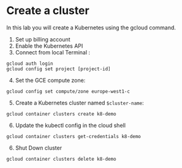 # Create a cluster

In this lab you will create a Kubernetes using the gcloud command.

1. Set up billing account
2. Enable the Kubernetes API
3. Connect from local Terminal :
```
gcloud auth login
gcloud config set project [project-id] 
```

4. Set the GCE compute zone:

```
gcloud config set compute/zone europe-west1-c
```

5. Create a Kubernetes cluster named `$cluster-name`:

```
gcloud container clusters create k8-demo 
```

6. Update the kubectl config in the cloud shell

```
gcloud container clusters get-credentials k8-demo
```

6. Shut Down cluster 
```
gcloud container clusters delete k8-demo
```
